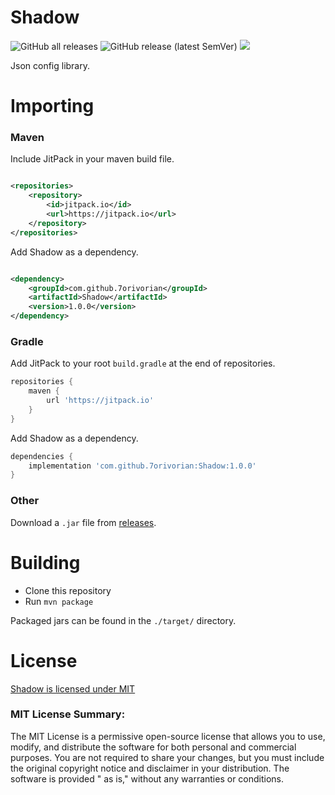 # Shadow

![GitHub all releases](https://img.shields.io/github/downloads/7orivorian/Shadow/total?style=flat-square)
![GitHub release (latest SemVer)](https://img.shields.io/github/v/release/7orivorian/Shadow?style=flat-square)
[![](https://jitci.com/gh/7orivorian/Wraith/svg)](https://jitci.com/gh/7orivorian/Shadow)

Json config library.

# Importing

### Maven

Include JitPack in your maven build file.

```xml

<repositories>
    <repository>
        <id>jitpack.io</id>
        <url>https://jitpack.io</url>
    </repository>
</repositories>
```

Add Shadow as a dependency.

```xml

<dependency>
    <groupId>com.github.7orivorian</groupId>
    <artifactId>Shadow</artifactId>
    <version>1.0.0</version>
</dependency>
```

### Gradle

Add JitPack to your root `build.gradle` at the end of repositories.

```gradle
repositories {
    maven {
        url 'https://jitpack.io'
    }
}
```

Add Shadow as a dependency.

```gradle
dependencies {
    implementation 'com.github.7orivorian:Shadow:1.0.0'
}
```

### Other

Download a `.jar` file
from [releases](https://github.com/7orivorian/Shadow/releases/tag/1.0.0).

# Building

* Clone this repository
* Run `mvn package`

Packaged jars can be found in the `./target/` directory.

# License

[Shadow is licensed under MIT](./LICENSE)

### MIT License Summary:

The MIT License is a permissive open-source license that allows you to use,
modify, and distribute the software for both
personal and commercial purposes. You are not required to share your changes,
but you must include the original
copyright notice and disclaimer in your distribution. The software is provided "
as is," without any warranties or
conditions.